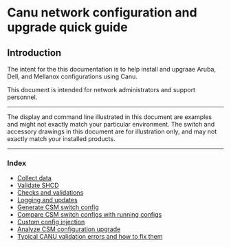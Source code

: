 # Canu network configuration and upgrade quick guide 

## Introduction

The intent for the this documentation is to help install and upgraae Aruba, Dell, and Mellanox configurations using Canu.

This document is intended for network administrators and support personnel.
__________________________________
The display and command line illustrated in this document are examples and might not exactly match your particular environment. The switch and accessory drawings in this document are for illustration only, and may not exactly match your installed products.
__________________________________

### Index

- [Collect data](collect_data.md)
- [Validate SHCD](validate_shcd.md)
- [Checks and validations](checks_and_validations.md)
- [Logging and updates](logging_and_updates.md)
- [Generate CSM switch config](generate_config.md)
- [Compare CSM switch configs with running configs](compare_config.md)
- [Custom config injection](customer_config.md)
- [Analyze CSM configuration upgrade](analyze_config.md)
- [Typical CANU validation errors and how to fix them](validation_errors.md)

